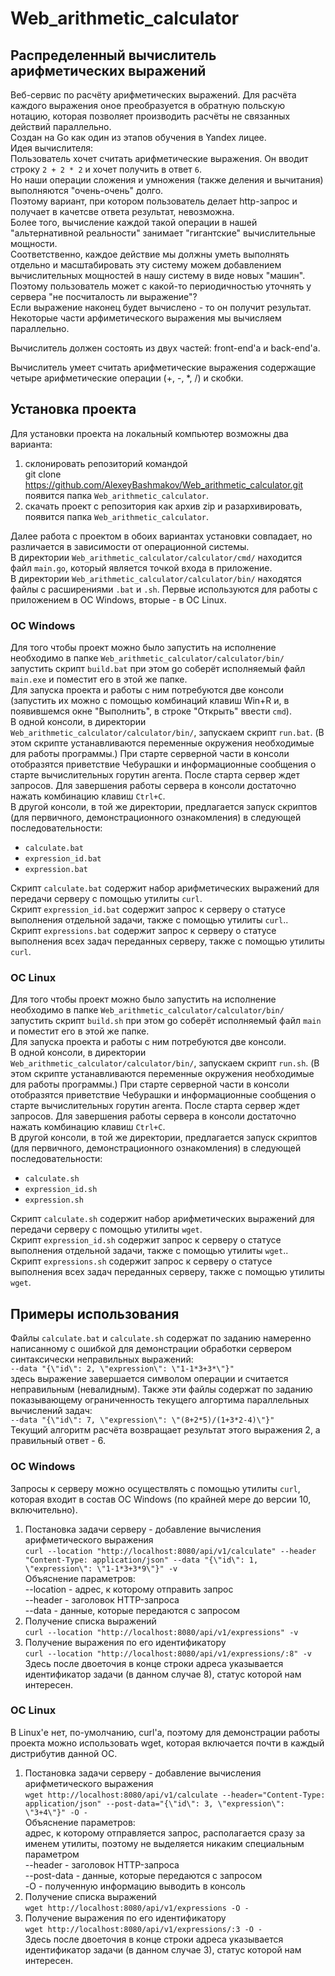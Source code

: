 # Web_arithmetic_calculator
## Распределенный вычислитель арифметических выражений
Веб-сервис по расчёту арифметических выражений. Для расчёта каждого выражения оное преобразуется в обратную польскую нотацию, которая позволяет производить расчёты не связанных действий параллельно.<br>
Создан на Go как один из этапов обучения в Yandex лицее.<br>
Идея вычислителя:<br>
Пользователь хочет считать арифметические выражения. Он вводит строку `2 + 2 * 2` и хочет получить в ответ `6`.<br>
Но наши операции сложения и умножения (также деления и вычитания) выполняются "очень-очень" долго.<br>
Поэтому вариант, при котором пользователь делает http-запрос и получает в качетсве ответа результат, невозможна.<br>
Более того, вычисление каждой такой операции в нашей "альтернативной реальности" занимает "гигантские" вычислительные мощности.<br>
Соответственно, каждое действие мы должны уметь выполнять отдельно и масштабировать эту систему можем добавлением вычислительных мощностей в нашу систему в виде новых "машин".<br>
Поэтому пользователь может с какой-то периодичностью уточнять у сервера "не посчиталость ли выражение"?<br>
Если выражение наконец будет вычислено - то он получит результат.<br>
Некоторые части арфиметического выражения мы вычисляем параллельно.

Вычислитель должен состоять из двух частей: front-end'а и back-end'а.<br>

Вычислитель умеет считать арифметические выражения содержащие четыре арифметические операции (+, -, *, /) и скобки.
## Установка проекта
Для установки проекта на локальный компьютер возможны два варианта:
1) склонировать репозиторий командой<br>
git clone https://github.com/AlexeyBashmakov/Web_arithmetic_calculator.git<br>
появится папка `Web_arithmetic_calculator`.
2) скачать проект с репозитория как архив zip и разархивировать, появится папка `Web_arithmetic_calculator`.

Далее работа с проектом в обоих вариантах установки совпадает, но различается в зависимости от операционной системы.<br>
В директории `Web_arithmetic_calculator/calculator/cmd/` находится файл `main.go`, который является точкой входа в приложение.<br>
В директории `Web_arithmetic_calculator/calculator/bin/` находятся файлы с расширениями `.bat` и `.sh`. Первые используются для работы с приложением в ОС Windows, вторые - в ОС Linux.
### ОС Windows
Для того чтобы проект можно было запустить на исполнение необходимо в папке `Web_arithmetic_calculator/calculator/bin/`
запустить скрипт `build.bat` при этом go соберёт исполняемый файл `main.exe` и поместит его в этой же папке.<br>
Для запуска проекта и работы с ним потребуются две консоли (запустить их можно с помощью комбинаций клавиш Win+R и, 
в появившемся окне "Выполнить", в строке "Открыть" ввести `cmd`).<br> 
В одной консоли, в директории `Web_arithmetic_calculator/calculator/bin/`, запускаем скрипт `run.bat`. 
(В этом скрипте устанавливаются переменные окружения необходимые для работы программы.) 
При старте серверной части в консоли отобразятся приветствие Чебурашки и информационные сообщения о 
старте вычислительных горутин агента. После старта сервер ждет запросов. Для завершения 
работы сервера в консоли достаточно нажать комбинацию клавиш `Ctrl+C`.<br>
В другой консоли, в той же директории, предлагается запуск скриптов (для первичного, демонстрационного 
ознакомления) в следующей последовательности:
 - `calculate.bat`
 - `expression_id.bat`
 - `expression.bat`

Скрипт `calculate.bat` содержит набор арифметических выражений для передачи серверу с помощью утилиты `curl`.<br>
Скрипт `expression_id.bat` содержит запрос к серверу о статусе выполнения отдельной задачи, также с помощью утилиты `curl`..<br>
Скрипт `expressions.bat` содержит запрос к серверу о статусе выполнения всех задач переданных серверу, также с помощью утилиты `curl`.
### ОС Linux
Для того чтобы проект можно было запустить на исполнение необходимо в папке `Web_arithmetic_calculator/calculator/bin/`
запустить скрипт `build.sh` при этом go соберёт исполняемый файл `main` и поместит его в этой же папке.<br>
Для запуска проекта и работы с ним потребуются две консоли.<br> 
В одной консоли, в директории `Web_arithmetic_calculator/calculator/bin/`, запускаем скрипт `run.sh`. 
(В этом скрипте устанавливаются переменные окружения необходимые для работы программы.) 
При старте серверной части в консоли отобразятся приветствие Чебурашки и информационные сообщения о 
старте вычислительных горутин агента. После старта сервер ждет запросов. Для завершения 
работы сервера в консоли достаточно нажать комбинацию клавиш `Ctrl+C`.<br>
В другой консоли, в той же директории, предлагается запуск скриптов (для первичного, демонстрационного 
ознакомления) в следующей последовательности:
 - `calculate.sh`
 - `expression_id.sh`
 - `expression.sh`

Скрипт `calculate.sh` содержит набор арифметических выражений для передачи серверу с помощью утилиты `wget`.<br>
Скрипт `expression_id.sh` содержит запрос к серверу о статусе выполнения отдельной задачи, также с помощью утилиты `wget`..<br>
Скрипт `expressions.sh` содержит запрос к серверу о статусе выполнения всех задач переданных серверу, также с помощью утилиты `wget`.
## Примеры использования
Файлы `calculate.bat` и `calculate.sh` содержат по заданию намеренно написанному с ошибкой для демонстрации обработки сервером синтаксически неправильных выражений:<br>
`--data "{\"id\": 2, \"expression\": \"1-1*3+3*\"}"`<br>
здесь выражение завершается символом операции и считается неправильным (невалидным). Также эти файлы содержат по заданию показывающему ограниченность текущего алгортима 
параллельных вычислений задач:<br>
`--data "{\"id\": 7, \"expression\": \"(8+2*5)/(1+3*2-4)\"}"`<br>
Текущий алгоритм расчёта возвращает результат этого выражения 2, а правильный ответ - 6.
### ОС Windows
Запросы к серверу можно осуществлять с помощью утилиты `curl`, которая входит в состав ОС Windows (по крайней мере до версии 10, включительно).
1) Постановка задачи серверу - добавление вычисления арифметического выражения<br>
`curl --location "http://localhost:8080/api/v1/calculate" --header "Content-Type: application/json" --data "{\"id\": 1, \"expression\": \"1-1*3+3*9\"}" -v`<br>
Объяснение параметров:<br>
--location - адрес, к которому отправить запрос<br>
--header - заголовок HTTP-запроса<br>
--data - данные, которые передаются с запросом<br>
2) Получение списка выражений<br>
`curl --location "http://localhost:8080/api/v1/expressions" -v`
3) Получение выражения по его идентификатору<br>
`curl --location "http://localhost:8080/api/v1/expressions/:8" -v`<br>
Здесь после двоеточия в конце строки адреса указывается идентификатор задачи (в данном случае 8), статус которой нам интересен.

### ОС Linux
В Linux'е нет, по-умолчанию, curl'а, поэтому для демонстрации работы проекта можно использовать wget, которая включается почти в каждый дистрибутив данной ОС.
1) Постановка задачи серверу - добавление вычисления арифметического выражения<br>
`wget http://localhost:8080/api/v1/calculate --header="Content-Type: application/json" --post-data="{\"id\": 3, \"expression\": \"3+4\"}" -O -`<br>
Объяснение параметров:<br>
адрес, к которому отправляется запрос, располагается сразу за именем утилиты, поэтому не выделяется никаким специальным параметром<br>
--header - заголовок HTTP-запроса<br>
--post-data - данные, которые передаются с запросом<br>
-O - полученную информацию выводить в консоль
2) Получение списка выражений<br>
`wget http://localhost:8080/api/v1/expressions -O -`
3) Получение выражения по его идентификатору<br>
`wget http://localhost:8080/api/v1/expressions/:3 -O -`<br>
Здесь после двоеточия в конце строки адреса указывается идентификатор задачи (в данном случае 3), статус которой нам интересен.
